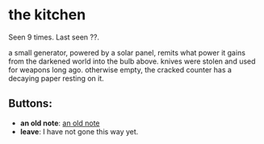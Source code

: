 # the kitchen

Seen 9 times. Last seen ??.

a small generator, powered by a solar panel, remits what power it gains from the darkened world into the bulb above. knives were stolen and used for weapons long ago. otherwise empty, the cracked counter has a decaying paper resting on it.

## Buttons:

- **an old note**: [an old note](an-old-note-N4em7z0.md)
- **leave**: I have not gone this way yet.